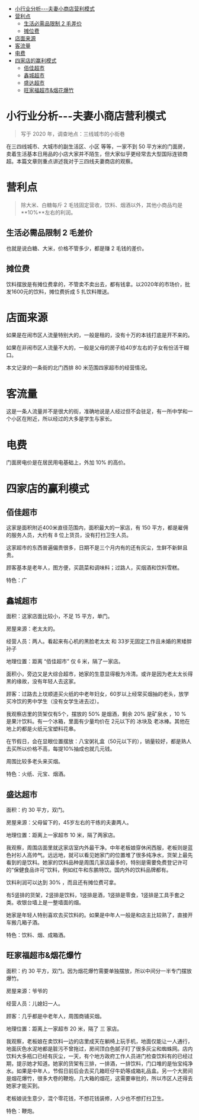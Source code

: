 <!-- TOC -->

- [小行业分析---夫妻小商店营利模式](#小行业分析---夫妻小商店营利模式)
- [营利点](#营利点)
  - [生活必需品限制 2 毛差价](#生活必需品限制-2-毛差价)
  - [摊位费](#摊位费)
- [店面来源](#店面来源)
- [客流量](#客流量)
- [电费](#电费)
- [四家店的赢利模式](#四家店的赢利模式)
  - [佰佳超市](#佰佳超市)
  - [鑫城超市](#鑫城超市)
  - [盛达超市](#盛达超市)
  - [旺家福超市&烟花爆竹](#旺家福超市烟花爆竹)

<!-- /TOC -->
# 小行业分析---夫妻小商店营利模式

>写于 2020 年，调查地点：三线城市的小街巷


在三四线城市、大城市的副生活区、小区 等等，一家不到 50 平方米的门面房，卖着生活基本日用品的小店大家并不陌生，但大家似乎更经常去大型国际连锁商超。本篇文章则重点讲述我对于三四线夫妻商店的观察。


# 营利点

>除大米、白糖每斤 2 毛钱固定营收，饮料、烟酒以外，其他小商品均是**10%**左右的利润。

## 生活必需品限制 2 毛差价

也就是说白糖、大米，价格不管多少，都是赚 2 毛钱的差价。


## 摊位费

饮料摆放是有摊位费拿的，不管卖不卖出去，都有钱拿。以2020年的市场价，批发1600元的饮料，摊位费折成 5 扎饮料赠送。





# 店面来源

如果是在闹市区人流量特别大的，一般是租的，没有十万的本钱打底是开不来的。

如果在非闹市区人流量不大的，一般是父母的房子给40岁左右的子女有份活干糊口。  

本文记录的一条街的北门西排 80 米范围四家超市的经营情况。

# 客流量

这是一条人流量并不是很大的街，准确地说是人经过但不会驻足，有一所中学和一个小区在附近，所以经过的大多是学生与家长。

# 电费

门面房电价是在居民用电基础上，外加 10% 的高价。

# 四家店的赢利模式

## 佰佳超市

这家是面积附近400米直径范围内，面积最大的一家店，有 150 平方，都是雇佣的服务人员，大约有 8 位上货员，没有打扫卫生人员。

这家超市的东西普遍偏贵很多，日期不是三个月内有的还有灰尘，生鲜不新鲜且贵。

顾客基本是老年人，图方便，买蔬菜和调味料；过路人，买烟酒和饮料雪糕。

特色：广

## 鑫城超市

面积：这家店面比较小，不足 15 平方，单门。

房屋来源：老太太的。

经营人员：两人。看起来有心机的黑脸老太太 和 33岁无固定工作且未婚的黑矮胖孙子

地理位置：距离 “佰佳超市” 仅 6 米，隔了一家店。

面积小，旁边又是大综合超市，她家的生意显得极为冷清。或许是因为老太太长得黑的缘故，没有年轻人去这家。

顾客：过路去上坟顺道买火纸的中老年妇女，60岁以上经常买烟抽的老头，放学买冷饮的男中学生（没有女学生进去过）。

我观察店里的货架仅有5个，摆放的 50% 是烟酒，剩余 20% 是矿泉水 ，10 % 是果汁饮料。有一个冰箱，里面有少量均价在 2元以下的 冰块及 老冰棒。其他在地上的都是火纸元宝塑料花串。

在节假日，会在显眼位置摆放：八宝粥礼盒（50元以下的），销量较好，都是熟人去买所以价格不高，每提10%抽成也就几元钱。

周围比较多老头来买烟。

特色：火纸、元宝、烟酒。

## 盛达超市

面积：约 30 平方，双门。

房屋来源：父母留下的，45岁左右的干练的夫妻两人。

地理位置：距离上一家超市 10 米，隔了两家店。

我观察，周围店面里就这家店室内外最干净。中年老板娘穿休闲西服，老板则是蓝色衬衫人高帅气。远远地，就可以看见她家门的位置堆了很多纯净水，货架上最先看到的是饮料。她家的饮料品种是周围几家店最多的，特别是需要免费登记许可的“保健食品许可”饮料，例如红牛和东鹏特饮。国内外的饮料品牌都有。

饮料利润可以达到 30% ，而且还有摊位费可拿。

有5竖排的货架，2竖排是饮料，1竖排是酒，1竖排是零食，1竖排是工具手套之类。收银台墙上是一整墙面的烟。

她家是年轻人特别喜欢去买饮料的。如果是中年人一般是和店主比较熟了，直接开车搬几箱子酒。

特色：饮料、烟、成箱酒。

## 旺家福超市&烟花爆竹



面积：约 30 平方，双门。因为烟花爆竹需要单独摆放，所以中间分一半专门摆放爆竹。

房屋来源：爷爷的

经营人员：儿媳妇一人。

顾客：几乎都是中老年人，周围商铺买烟。

地理位置：距离上一家超市 20 米，隔了 三 家店。


我观察，老板娘在卖饮料一边的店里成天在躺椅上玩手机，地面仅能让一人通行，地面灰色水泥地都是脏污不曾拖过，房间顶白色腻子盯了很多灰尘和蜘蛛网。店内饮料大多瓶口已经有灰尘，一天，有个地方政府工作人员进门检查饮料有的已经过期，提示她才知道。她家的货架有三排，一排酒，一排饮料，门口堆的是怡宝纯净水。如果是中年人，节假日前后会去买几箱旺仔牛奶等成箱礼品盒。另一个大房间是烟花爆竹，很多大卷的鞭炮，几大箱的烟花，这需要审批的，所以市区人还得去她家才能买到。

老板娘说生意少，混个零花钱，不想花钱装修，人少也不想打扫卫生。

特色：鞭炮。